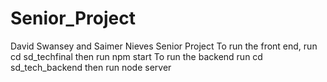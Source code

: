 # Senior_Project
David Swansey and Saimer Nieves Senior Project
To run the front end, run cd sd_techfinal
then
run npm start
To run the backend run cd sd_tech_backend
then
run node server
